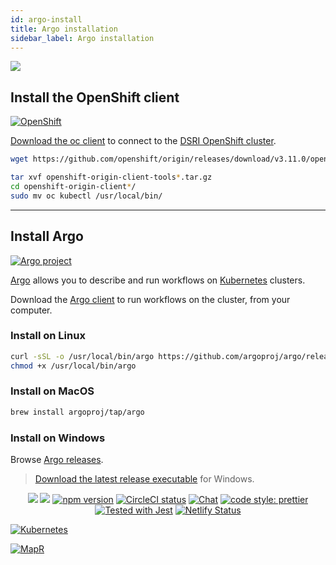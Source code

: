 ```yaml
---
id: argo-install
title: Argo installation
sidebar_label: Argo installation
---
```


<a href="#backers" alt="sponsors on Open Collective"><img src="https://opencollective.com/Docusaurus/backers/badge.svg" /></a>



## Install the OpenShift client

[![OpenShift](/data2services/img/ophenshift-logo.png)](https://www.openshift.com/)

[Download the oc client](https://www.okd.io/download.html) to connect to the [DSRI OpenShift cluster](https://app.dsri.unimaas.nl:8443/).

```bash
wget https://github.com/openshift/origin/releases/download/v3.11.0/openshift-origin-client-tools-v3.11.0-0cbc58b-linux-64bit.tar.gz

tar xvf openshift-origin-client-tools*.tar.gz
cd openshift-origin-client*/
sudo mv oc kubectl /usr/local/bin/
```

---

## Install Argo

[![Argo project](/data2services/img/argo-logo.png)](https://argoproj.github.io/argo/)

[Argo](https://argoproj.github.io/argo/) allows you to describe and run workflows on [Kubernetes](https://kubernetes.io/) clusters.

Download the [Argo client](https://github.com/argoproj/argo/blob/master/demo.md#1-download-argo) to run workflows on the cluster, from your computer.

### Install on Linux

```bash
curl -sSL -o /usr/local/bin/argo https://github.com/argoproj/argo/releases/download/v2.3.0/argo-linux-amd64
chmod +x /usr/local/bin/argo
```

### Install on MacOS

```bash
brew install argoproj/tap/argo
```

### Install on Windows

Browse [Argo releases](https://github.com/argoproj/argo/releases).

> [Download the latest release executable](https://github.com/argoproj/argo/releases/latest/download/argo-windows-amd64) for Windows.

  <!-- MapR            |  Kubernetes 
:-------------------------:|:-------------------------:
[![MapR](/data2services/img/mapr_logo.png)](https://mapr.com/) | [![Kubernetes](/data2services/img/Kubernetes.png)](https://kubernetes.io/) -->

<p align="center">
  <a href="#backers" alt="sponsors on Open Collective"><img src="https://opencollective.com/Docusaurus/backers/badge.svg" /></a>
  <a href="#sponsors" alt="Sponsors on Open Collective"><img src="https://opencollective.com/Docusaurus/sponsors/badge.svg" /></a>
  <a href="https://www.npmjs.com/package/docusaurus"><img src="https://img.shields.io/npm/v/docusaurus.svg?style=flat" alt="npm version"></a>
  <a href="https://circleci.com/gh/facebook/docusaurus"><img src="https://img.shields.io/circleci/build/github/facebook/docusaurus.svg" alt="CircleCI status"></a>
  <a href="https://discord.gg/docusaurus"><img src="https://img.shields.io/badge/chat-on%20discord-7289da.svg" alt="Chat"></a>
  <a href="https://github.com/prettier/prettier"><img alt="code style: prettier" src="https://img.shields.io/badge/code_style-prettier-ff69b4.svg"></a>
  <a href="https://github.com/facebook/jest"><img src="https://img.shields.io/badge/tested_with-jest-99424f.svg" alt="Tested with Jest"></a>
  <a href="https://app.netlify.com/sites/docusaurus-preview/deploys"><img src="https://api.netlify.com/api/v1/badges/57ebb454-c937-4c1d-a228-d9dccb494f49/deploy-status" alt="Netlify Status"></a>
</p>

[![Kubernetes](/data2services/img/Kubernetes.png)](https://kubernetes.io/)

[![MapR](/data2services/img/mapr_logo.png)](https://mapr.com/)